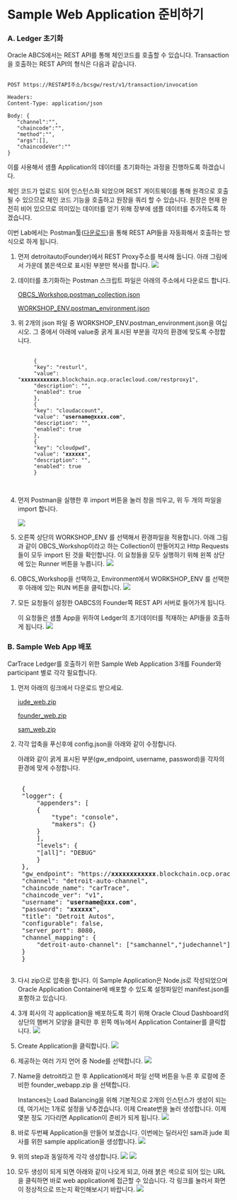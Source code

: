 # Sample Web Application 준비하기

### A. Ledger 초기화

Oracle ABCS에서는 REST API를 통해 체인코드를 호출할 수 있습니다.
Transaction을 호출하는 REST API의 형식은 다음과 같습니다.
<pre><code>
POST https://RESTAPI주소/bcsgw/rest/v1/transaction/invocation 

Headers: 
Content-Type: application/json

Body: {
   "channel":"<channel_name>", 
   "chaincode":"<chaincode_name>", 
   "method":"<function_name>", 
   "args":[<arguments as an array>], 
   "chaincodeVer":"<chaincode_version>"
}
</code></pre>
이를 사용해서 샘플 Application의 데이터를 초기화하는 과정을 진행하도록 하겠습니다.

체인 코드가 업로드 되어 인스턴스화 되었으며 REST 게이트웨이를 통해 원격으로 호출 될 수 있으므로 체인 코드 기능을 호출하고 원장을 쿼리 할 수 있습니다. 원장은 현재 완전히 비어 있으므로 의미있는 데이터를 얻기 위해 장부에 샘플 데이터를 추가하도록 하겠습니다.

이번 Lab에서는 Postman툴([다운로드](https://www.getpostman.com/apps))을 통해 REST API들을 자동화해서 호출하는 방식으로 하게 됩니다.

1. 먼저 detroitauto(Founder)에서 REST Proxy주소를 복사해 둡니다. 
   아래 그림에서 가운데 붉은색으로 표시된 부분만 복사를 합니다. 
    ![](images/init_ledger1.png)

1. 데이터를 초기화하는 Postman 스크립트 파일은 아래의 주소에서 다운로드 합니다.

    [OBCS_Workshop.postman_collection.json](https://github.com/OracleCloudKr/Blockchain_Workshop/raw/master/CarDealerLab/artifacts/OBCS_Workshop.postman_collection.json)

    [WORKSHOP_ENV.postman_environment.json](https://github.com/OracleCloudKr/Blockchain_Workshop/raw/master/CarDealerLab/artifacts/WORKSHOP_ENV.postman_environment.json)

1. 위 2개의 json 파일 중 WORKSHOP_ENV.postman_environment.json을 여십시오.
    그 중에서 아래에 value중 굵게 표시된 부분을 각자의 환경에 맞도록 수정합니다.
    <pre>
    <code>
        {
        "key": "resturl",
        "value": "<b>xxxxxxxxxxxx</b>.blockchain.ocp.oraclecloud.com/restproxy1",
        "description": "",
        "enabled": true
        },
        {
        "key": "cloudaccount",
        "value": "<b>username@xxxx.com</b>",
        "description": "",
        "enabled": true
        },
        {
        "key": "cloudpwd",
        "value": "<b>xxxxxx</b>",
        "description": "",
        "enabled": true
        }
    </code>
    </pre>
1. 먼저 Postman을 실행한 후 import 버튼을 눌러 창을 띄우고, 위 두 개의 파일을 import 합니다.

    ![](images/initledger1.png)

1. 오른쪽 상단의 WORKSHOP_ENV 를 선택해서 환경파일을 적용합니다.
   아래 그림과 같이 OBCS_Workshop이라고 하는 Collection이 만들어지고 Http Requests들이 모두 import 된 것을 확인합니다. 이 요청들을 모두 실행하기 위해 왼쪽 상단에 있는 Runner 버튼을 누릅니다.
![](images/initledger2.png)

1. OBCS_Workshop을 선택하고, Environment에서 WORKSHOP_ENV 를 선택한 후 아래에 있는 RUN 버튼을 클릭합니다.
![](images/initledger3.png)

1. 모든 요청들이 설정한 OABCS의 Founder쪽 REST API 서버로 들어가게 됩니다.
   
   이 요청들은 샘플 App을 위하여 Ledger의 초기데이터를 적재하는 API들을 호출하게 됩니다.
![](images/initledger4.png)


### B. Sample Web App 배포
CarTrace Ledger를 호출하기 위한 Sample Web Application 3개를 Founder와 participant 별로 각각 필요합니다.
1. 먼저 아래의 링크에서 다운로드 받으세요.

    [jude_web.zip](https://github.com/OracleCloudKr/Blockchain_Workshop/raw/master/CarDealerLab/artifacts/jude_web.zip)

    [founder_web.zip](https://github.com/OracleCloudKr/Blockchain_Workshop/raw/master/CarDealerLab/artifacts/founder_webapp.zip)

    [sam_web.zip](https://github.com/OracleCloudKr/Blockchain_Workshop/raw/master/CarDealerLab/artifacts/sam_web.zip)

1. 각각 압축을 푸신후에 config.json을 아래와 같이 수정합니다.


    아래와 같이 굵게 표시된 부분(gw_endpoint, username, password)을 각자의 환경에 맞게 수정합니다.
    <pre></code>
    {
    "logger": {
        "appenders": [
        {
            "type": "console",
            "makers": {}
        }
        ],
        "levels": {
        "[all]": "DEBUG"
        }
    },
    "gw_endpoint": "https://<b>xxxxxxxxxxxx</b>.blockchain.ocp.oraclecloud.com:443",
    "channel": "detroit-auto-channel",
    "chaincode_name": "carTrace",
    "chaincode_ver": "v1",
    "username": "<b>username@xxx.com</b>",
    "password": "<b>xxxxxx</b>",
    "title": "Detroit Autos",
    "configurable": false,
    "server_port": 8080,
    "channel_mapping": {
        "detroit-auto-channel": ["samchannel","judechannel"]
    }
    }
    </code></pre>

2. 다시 zip으로 압축을 합니다.
    이 Sample Application은 Node.js로 작성되었으며 Oracle Application Container에 배포할 수 있도록 설정파일인 manifest.json를 포함하고 있습니다.

1. 3개 회사의 각 application을 배포하도록 하기 위해 Oracle Cloud Dashboard의 상단의 햄버거 모양을 클릭한 후 왼쪽 메뉴에서 Application Container를 클릭합니다.
![](images/goto_accs.png)

1. Create Application을 클릭합니다.
![](images/accs1.png)

1. 제공하는 여러 가지 언어 중 Node를 선택합니다.
![](images/accs2.png)

1. Name을 detroit라고 한 후 Application에서 파일 선택 버튼을 누른 후 로컬에 준비한 founder_webapp.zip 을 선택합니다. 
   
   Instances는 Load Balancing을 위해 기본적으로 2개의 인스턴스가 생성이 되는데, 여기서는 1개로 설정을 낮추겠습니다. 이제 Create번을 눌러 생성합니다. 이제 몇분 정도 기다리면 Application이 준비가 되게 됩니다.
    ![](images/accs3.png)

2. 바로 두번째 Application을 만들어 보겠습니다. 이번에는 딜러사인 sam과 jude 회사를 위한 sample application을 생성합니다.
![](images/accs4.png)

1. 위의 step과 동일하게 각각 생성합니다.
![](images/accs5.png)
![](images/accs6.png)

1. 모두 생성이 되게 되면 아래와 같이 나오게 되고, 아래 붉은 색으로 되어 있는 URL을 클릭하면 바로 web application에 접근할 수 있습니다. 각 링크를 눌러서 화면이 정상적으로 뜨는지 확인해보시기 바랍니다.
![](images/accs7.png)